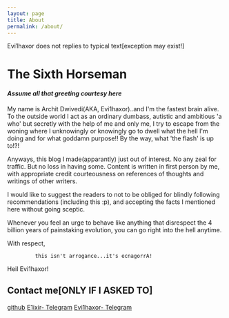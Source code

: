 ```yaml
---
layout: page
title: About
permalink: /about/
---
```


Evi1haxor does not replies to typical text[exception may exist!]

# The Sixth Horseman
#### *Assume all that greeting courtesy here*
My name is Archit Dwivedi(AKA, Evi1haxor)..and I'm the fastest brain alive. To the outside world I act as an ordinary dumbass, autistic and ambitious 'a who' but secretly with the help of me and only me, I try to escape from the  woning where I unknowingly or knowingly go to dwell what the hell I'm doing and for what goddamn purpose!! 
By the way, what 'the flash' is up to!?!

Anyways, this blog I made(apparantly) just out of interest. No any zeal for traffic. But no loss in having some. Content is written in first person by me, with appropriate credit courteousness on references of thoughts and writings of other writers.

I would like to suggest the readers to not to be obliged for blindly following  recommendations (including this :p), and accepting the facts I mentioned here without going sceptic.

Whenever you feel an urge to behave like anything that disrespect the 4 billion years of painstaking evolution, you can go right into the hell anytime.

With respect, 

             this isn't arrogance...it's ecnagorrA!
             
             
Heil Evi1haxor!

## Contact me[ONLY IF I ASKED TO]

[github](http://github.com/evi1haxor)
[E1ixir- Telegram](http://t.me/E1ixir)
[Evi1haxor- Telegram](http://t.me/evi1haxor)

